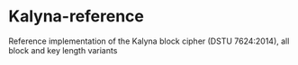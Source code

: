 # Kalyna-reference
Reference implementation of the Kalyna block cipher (DSTU 7624:2014), all block and key length variants
